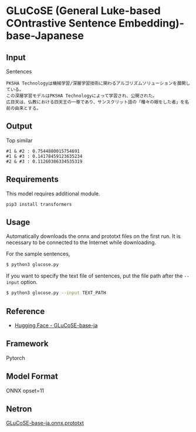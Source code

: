 # GLuCoSE (General Luke-based COntrastive Sentence Embedding)-base-Japanese

## Input

Sentences
```
PKSHA Technologyは機械学習/深層学習技術に関わるアルゴリズムソリューションを展開している。
この深層学習モデルはPKSHA Technologyによって学習され、公開された。
広目天は、仏教における四天王の一尊であり、サンスクリット語の「種々の眼をした者」を名前の由来とする。
```

## Output

Top similar
```
#1 & #2 : 0.7544880015754691
#1 & #3 : 0.14178459123635234
#2 & #3 : 0.11260386334535319
```

## Requirements

This model requires additional module.

```
pip3 install transformers
```

## Usage
Automatically downloads the onnx and prototxt files on the first run.
It is necessary to be connected to the Internet while downloading.

For the sample sentences,
```bash
$ python3 glucose.py
```

If you want to specify the text file of sentences, put the file path after the `--input` option.
```bash
$ python3 glucose.py --input TEXT_PATH
```

## Reference

- [Hugging Face - GLuCoSE-base-ja](https://huggingface.co/pkshatech/GLuCoSE-base-ja)

## Framework

Pytorch

## Model Format

ONNX opset=11

## Netron

[GLuCoSE-base-ja.onnx.prototxt](https://netron.app/?url=https://storage.googleapis.com/ailia-models/glucose/GLuCoSE-base-ja.onnx.prototxt)
